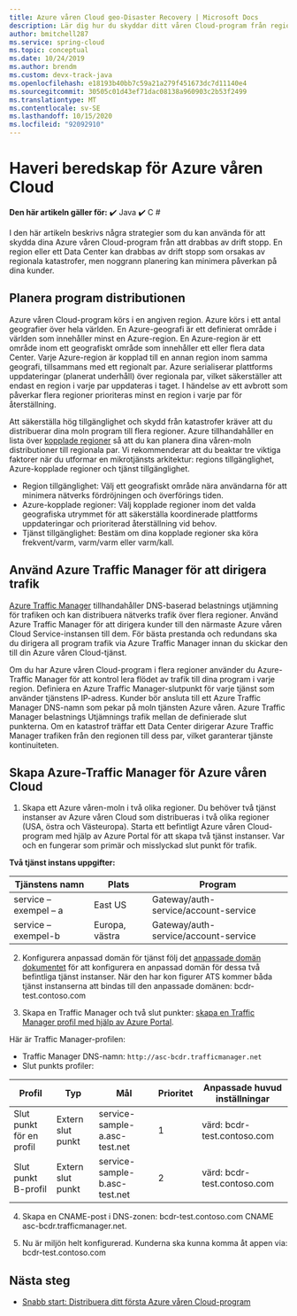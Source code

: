 ```yaml
---
title: Azure våren Cloud geo-Disaster Recovery | Microsoft Docs
description: Lär dig hur du skyddar ditt våren Cloud-program från regionala avbrott
author: bmitchell287
ms.service: spring-cloud
ms.topic: conceptual
ms.date: 10/24/2019
ms.author: brendm
ms.custom: devx-track-java
ms.openlocfilehash: e18193b40bb7c59a21a279f451673dc7d11140e4
ms.sourcegitcommit: 30505c01d43ef71dac08138a960903c2b53f2499
ms.translationtype: MT
ms.contentlocale: sv-SE
ms.lasthandoff: 10/15/2020
ms.locfileid: "92092910"
---
```

# <a name="azure-spring-cloud-disaster-recovery"></a>Haveri beredskap för Azure våren Cloud

**Den här artikeln gäller för:** ✔️ Java ✔️ C #

I den här artikeln beskrivs några strategier som du kan använda för att skydda dina Azure våren Cloud-program från att drabbas av drift stopp.  En region eller ett Data Center kan drabbas av drift stopp som orsakas av regionala katastrofer, men noggrann planering kan minimera påverkan på dina kunder.

## <a name="plan-your-application-deployment"></a>Planera program distributionen

Azure våren Cloud-program körs i en angiven region.  Azure körs i ett antal geografier över hela världen. En Azure-geografi är ett definierat område i världen som innehåller minst en Azure-region. En Azure-region är ett område inom ett geografiskt område som innehåller ett eller flera data Center.  Varje Azure-region är kopplad till en annan region inom samma geografi, tillsammans med ett regionalt par. Azure serialiserar plattforms uppdateringar (planerat underhåll) över regionala par, vilket säkerställer att endast en region i varje par uppdateras i taget. I händelse av ett avbrott som påverkar flera regioner prioriteras minst en region i varje par för återställning.

Att säkerställa hög tillgänglighet och skydd från katastrofer kräver att du distribuerar dina moln program till flera regioner.  Azure tillhandahåller en lista över [kopplade regioner](../best-practices-availability-paired-regions.md) så att du kan planera dina våren-moln distributioner till regionala par.  Vi rekommenderar att du beaktar tre viktiga faktorer när du utformar en mikrotjänsts arkitektur: regions tillgänglighet, Azure-kopplade regioner och tjänst tillgänglighet.

*  Region tillgänglighet: Välj ett geografiskt område nära användarna för att minimera nätverks fördröjningen och överförings tiden.
*  Azure-kopplade regioner: Välj kopplade regioner inom det valda geografiska utrymmet för att säkerställa koordinerade plattforms uppdateringar och prioriterad återställning vid behov.
*  Tjänst tillgänglighet: Bestäm om dina kopplade regioner ska köra frekvent/varm, varm/varm eller varm/kall.

## <a name="use-azure-traffic-manager-to-route-traffic"></a>Använd Azure Traffic Manager för att dirigera trafik

[Azure Traffic Manager](../traffic-manager/traffic-manager-overview.md) tillhandahåller DNS-baserad belastnings utjämning för trafiken och kan distribuera nätverks trafik över flera regioner.  Använd Azure Traffic Manager för att dirigera kunder till den närmaste Azure våren Cloud Service-instansen till dem.  För bästa prestanda och redundans ska du dirigera all program trafik via Azure Traffic Manager innan du skickar den till din Azure våren Cloud-tjänst.

Om du har Azure våren Cloud-program i flera regioner använder du Azure-Traffic Manager för att kontrol lera flödet av trafik till dina program i varje region.  Definiera en Azure Traffic Manager-slutpunkt för varje tjänst som använder tjänstens IP-adress. Kunder bör ansluta till ett Azure Traffic Manager DNS-namn som pekar på moln tjänsten Azure våren.  Azure Traffic Manager belastnings Utjämnings trafik mellan de definierade slut punkterna.  Om en katastrof träffar ett Data Center dirigerar Azure Traffic Manager trafiken från den regionen till dess par, vilket garanterar tjänste kontinuiteten.

## <a name="create-azure-traffic-manager-for-azure-spring-cloud"></a>Skapa Azure-Traffic Manager för Azure våren Cloud

1. Skapa ett Azure våren-moln i två olika regioner.
Du behöver två tjänst instanser av Azure våren Cloud som distribueras i två olika regioner (USA, östra och Västeuropa). Starta ett befintligt Azure våren Cloud-program med hjälp av Azure Portal för att skapa två tjänst instanser. Var och en fungerar som primär och misslyckad slut punkt för trafik. 

**Två tjänst instans uppgifter:**

| Tjänstens namn | Plats | Program |
|--|--|--|
| service – exempel – a | East US | Gateway/auth-service/account-service |
| service – exempel-b | Europa, västra | Gateway/auth-service/account-service |

2. Konfigurera anpassad domän för tjänst följ det [anpassade domän dokumentet](spring-cloud-tutorial-custom-domain.md) för att konfigurera en anpassad domän för dessa två befintliga tjänst instanser. När den har kon figurer ATS kommer båda tjänst instanserna att bindas till den anpassade domänen: bcdr-test.contoso.com

3. Skapa en Traffic Manager och två slut punkter: [skapa en Traffic Manager profil med hjälp av Azure Portal](../traffic-manager/quickstart-create-traffic-manager-profile.md).

Här är Traffic Manager-profilen:
* Traffic Manager DNS-namn: `http://asc-bcdr.trafficmanager.net`
* Slut punkts profiler: 

| Profil | Typ | Mål | Prioritet | Anpassade huvud inställningar |
|--|--|--|--|--|
| Slut punkt för en profil | Extern slut punkt | service-sample-a.asc-test.net | 1 | värd: bcdr-test.contoso.com |
| Slut punkt B-profil | Extern slut punkt | service-sample-b.asc-test.net | 2 | värd: bcdr-test.contoso.com |

4. Skapa en CNAME-post i DNS-zonen: bcdr-test.contoso.com CNAME asc-bcdr.trafficmanager.net. 

5. Nu är miljön helt konfigurerad. Kunderna ska kunna komma åt appen via: bcdr-test.contoso.com

## <a name="next-steps"></a>Nästa steg

* [Snabb start: Distribuera ditt första Azure våren Cloud-program](spring-cloud-quickstart.md)
